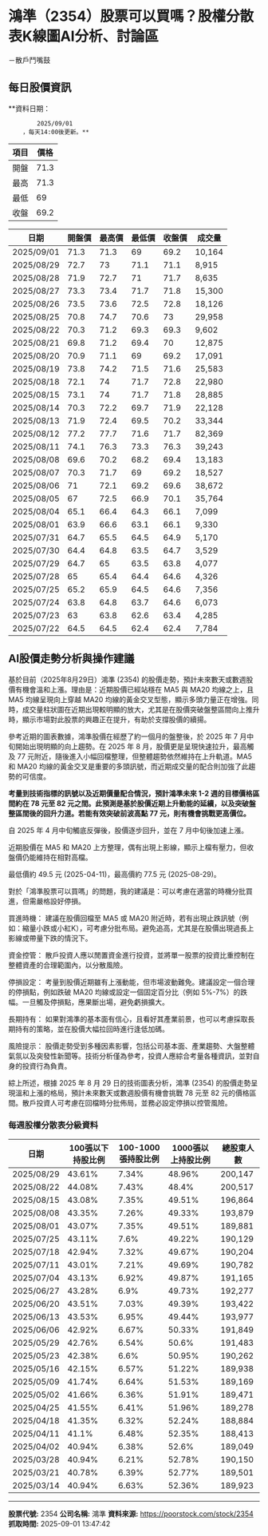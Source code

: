 # 鴻準（2354）股票可以買嗎？股權分散表K線圖AI分析、討論區
－散戶鬥嘴鼓

## 每日股價資訊

**資料日期：
        
            2025/09/01
        ，每天14:00後更新。**

| 項目 | 價格 |
|------|------|
| 開盤 | 71.3 |
| 最高 | 71.3 |
| 最低 | 69 |
| 收盤 | 69.2 |

| 日期 | 開盤價 | 最高價 | 最低價 | 收盤價 | 成交量 |
|------|--------|--------|--------|--------|--------|
| 2025/09/01 | 71.3 | 71.3 | 69 | 69.2 | 10,164 |
| 2025/08/29 | 72.7 | 73 | 71.1 | 71.1 | 8,915 |
| 2025/08/28 | 71.9 | 72.7 | 71 | 71.7 | 8,635 |
| 2025/08/27 | 73.3 | 73.4 | 71.7 | 71.8 | 15,300 |
| 2025/08/26 | 73.5 | 73.6 | 72.5 | 72.8 | 18,126 |
| 2025/08/25 | 70.8 | 74.7 | 70.6 | 73 | 29,958 |
| 2025/08/22 | 70.3 | 71.2 | 69.3 | 69.3 | 9,602 |
| 2025/08/21 | 69.8 | 71.2 | 69.4 | 70 | 12,875 |
| 2025/08/20 | 70.9 | 71.1 | 69 | 69.2 | 17,091 |
| 2025/08/19 | 73.8 | 74.2 | 71.5 | 71.6 | 25,583 |
| 2025/08/18 | 72.1 | 74 | 71.7 | 72.8 | 22,980 |
| 2025/08/15 | 73.1 | 74 | 71.7 | 71.8 | 28,885 |
| 2025/08/14 | 70.3 | 72.2 | 69.7 | 71.9 | 22,128 |
| 2025/08/13 | 71.9 | 72.4 | 69.5 | 70.2 | 33,344 |
| 2025/08/12 | 77.2 | 77.7 | 71.6 | 71.7 | 82,369 |
| 2025/08/11 | 74.1 | 76.3 | 73.3 | 76.3 | 39,243 |
| 2025/08/08 | 69.6 | 70.2 | 68.2 | 69.4 | 13,183 |
| 2025/08/07 | 70.3 | 71.7 | 69 | 69.2 | 18,527 |
| 2025/08/06 | 71 | 72.1 | 69.2 | 69.6 | 38,672 |
| 2025/08/05 | 67 | 72.5 | 66.9 | 70.1 | 35,764 |
| 2025/08/04 | 65.1 | 66.4 | 64.3 | 66.1 | 7,099 |
| 2025/08/01 | 63.9 | 66.6 | 63.1 | 66.1 | 9,330 |
| 2025/07/31 | 64.7 | 65.5 | 64.5 | 64.9 | 5,170 |
| 2025/07/30 | 64.4 | 64.8 | 63.5 | 64.7 | 3,529 |
| 2025/07/29 | 64.7 | 65 | 63.5 | 63.8 | 4,077 |
| 2025/07/28 | 65 | 65.4 | 64.4 | 64.6 | 4,326 |
| 2025/07/25 | 65.2 | 65.9 | 64.5 | 64.6 | 7,356 |
| 2025/07/24 | 63.8 | 64.8 | 63.7 | 64.6 | 6,073 |
| 2025/07/23 | 63 | 63.8 | 62.6 | 63.4 | 4,285 |
| 2025/07/22 | 64.5 | 64.5 | 62.4 | 62.4 | 7,784 |

## AI股價走勢分析與操作建議

基於目前（2025年8月29日）鴻準 (2354) 的股價走勢，預計未來數天或數週股價有機會溫和上漲。理由是：近期股價已經站穩在 MA5 與 MA20 均線之上，且 MA5 均線呈現向上穿越 MA20 均線的黃金交叉型態，顯示多頭力量正在增強。同時，成交量柱狀圖在近期出現較明顯的放大，尤其是在股價突破盤整區間向上推升時，顯示市場對此股票的興趣正在提升，有助於支撐股價的續揚。

參考近期的圖表數據，鴻準股價在經歷了約一個月的盤整後，於 2025 年 7 月中旬開始出現明顯的向上趨勢。在 2025 年 8 月，股價更是呈現快速拉升，最高觸及 77 元附近，隨後進入小幅回檔整理，但整體趨勢依然維持在上升軌道。MA5 和 MA20 均線的黃金交叉是重要的多頭訊號，而近期成交量的配合則加強了此趨勢的可信度。

**考量到技術指標的訊號以及近期價量配合情況，預計鴻準未來 1-2 週的目標價格區間約在 78 元至 82 元之間。此預測是基於股價近期上升動能的延續，以及突破盤整區間後的回升力道。若能有效突破前波高點 77 元，則有機會挑戰更高價位。**

自 2025 年 4 月中旬觸底反彈後，股價逐步回升，並在 7 月中旬後加速上漲。

近期股價在 MA5 和 MA20 上方整理，偶有出現上影線，顯示上檔有壓力，但收盤價仍能維持在相對高檔。

最低價約 49.5 元 (2025-04-11)，最高價約 77.5 元 (2025-08-29)。

對於「鴻準股票可以買嗎」的問題，我的建議是：可以考慮在適當的時機分批買進，但需嚴格設好停損。

買進時機： 建議在股價回檔至 MA5 或 MA20 附近時，若有出現止跌訊號（例如：縮量小跌或小紅K），可考慮分批布局。避免追高，尤其是在股價出現過長上影線或帶量下跌的情況下。

資金控管： 散戶投資人應以閒置資金進行投資，並將單一股票的投資比重控制在整體資產的合理範圍內，以分散風險。

停損設定： 考量到股價近期雖有上漲動能，但市場波動難免。建議設定一個合理的停損點，例如跌破 MA20 均線或設定一個固定百分比（例如 5%-7%）的跌幅。一旦觸及停損點，應果斷出場，避免虧損擴大。

長期持有： 如果對鴻準的基本面有信心，且看好其產業前景，也可以考慮採取長期持有的策略，並在股價大幅拉回時進行逢低加碼。

風險提示： 股價走勢受到多種因素影響，包括公司基本面、產業趨勢、大盤整體氣氛以及突發性新聞等。技術分析僅為參考，投資人應綜合考量各種資訊，並對自身的投資行為負責。

綜上所述，根據 2025 年 8 月 29 日的技術圖表分析，鴻準 (2354) 的股價走勢呈現溫和上漲的格局，預計未來數天或數週股價有機會挑戰 78 元至 82 元的價格區間。散戶投資人可考慮在回檔時分批佈局，並務必設定停損以控管風險。

### 每週股權分散表分級資料

| 日期 | 100張以下持股比例 | 100-1000張持股比例 | 1000張以上持股比例 | 總股東人數 |
|------|-------------------|--------------------|--------------------|----------|
| 2025/08/29 | 43.61% | 7.34% | 48.96% | 200,147 |
| 2025/08/22 | 44.08% | 7.43% | 48.4% | 200,517 |
| 2025/08/15 | 43.08% | 7.35% | 49.51% | 196,864 |
| 2025/08/08 | 43.35% | 7.26% | 49.33% | 193,879 |
| 2025/08/01 | 43.07% | 7.35% | 49.51% | 189,881 |
| 2025/07/25 | 43.11% | 7.6% | 49.22% | 190,129 |
| 2025/07/18 | 42.94% | 7.32% | 49.67% | 190,204 |
| 2025/07/11 | 43.01% | 7.21% | 49.69% | 190,782 |
| 2025/07/04 | 43.13% | 6.92% | 49.87% | 191,165 |
| 2025/06/27 | 43.28% | 6.9% | 49.73% | 192,277 |
| 2025/06/20 | 43.51% | 7.03% | 49.39% | 193,422 |
| 2025/06/13 | 43.53% | 6.95% | 49.44% | 193,977 |
| 2025/06/06 | 42.92% | 6.67% | 50.33% | 191,849 |
| 2025/05/29 | 42.76% | 6.54% | 50.6% | 191,483 |
| 2025/05/23 | 42.38% | 6.6% | 50.95% | 190,262 |
| 2025/05/16 | 42.15% | 6.57% | 51.22% | 189,938 |
| 2025/05/09 | 41.74% | 6.64% | 51.53% | 189,169 |
| 2025/05/02 | 41.66% | 6.36% | 51.91% | 189,471 |
| 2025/04/25 | 41.55% | 6.41% | 51.96% | 189,278 |
| 2025/04/18 | 41.35% | 6.32% | 52.24% | 188,884 |
| 2025/04/11 | 41.1% | 6.48% | 52.35% | 188,413 |
| 2025/04/02 | 40.94% | 6.38% | 52.6% | 189,049 |
| 2025/03/28 | 40.94% | 6.21% | 52.78% | 190,150 |
| 2025/03/21 | 40.78% | 6.39% | 52.77% | 189,501 |
| 2025/03/14 | 40.94% | 6.63% | 52.36% | 189,923 |

---

**股票代號:** 2354
**公司名稱:** 鴻準
**資料來源:** https://poorstock.com/stock/2354
**抓取時間:** 2025-09-01 13:47:42